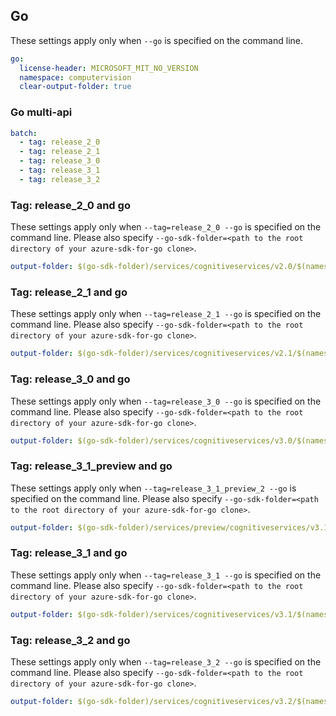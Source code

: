 ## Go

These settings apply only when `--go` is specified on the command line.

``` yaml $(go)
go:
  license-header: MICROSOFT_MIT_NO_VERSION
  namespace: computervision
  clear-output-folder: true
```

### Go multi-api

``` yaml $(go) && $(multiapi)
batch:
  - tag: release_2_0
  - tag: release_2_1
  - tag: release_3_0
  - tag: release_3_1
  - tag: release_3_2
```

### Tag: release_2_0 and go

These settings apply only when `--tag=release_2_0 --go` is specified on the command line.
Please also specify `--go-sdk-folder=<path to the root directory of your azure-sdk-for-go clone>`.

``` yaml $(tag) == 'release_2_0' && $(go)
output-folder: $(go-sdk-folder)/services/cognitiveservices/v2.0/$(namespace)
```

### Tag: release_2_1 and go

These settings apply only when `--tag=release_2_1 --go` is specified on the command line.
Please also specify `--go-sdk-folder=<path to the root directory of your azure-sdk-for-go clone>`.

``` yaml $(tag) == 'release_2_1' && $(go)
output-folder: $(go-sdk-folder)/services/cognitiveservices/v2.1/$(namespace)
```

### Tag: release_3_0 and go

These settings apply only when `--tag=release_3_0 --go` is specified on the command line.
Please also specify `--go-sdk-folder=<path to the root directory of your azure-sdk-for-go clone>`.

``` yaml $(tag) == 'release_3_0' && $(go)
output-folder: $(go-sdk-folder)/services/cognitiveservices/v3.0/$(namespace)
```

### Tag: release_3_1_preview and go

These settings apply only when `--tag=release_3_1_preview_2 --go` is specified on the command line.
Please also specify `--go-sdk-folder=<path to the root directory of your azure-sdk-for-go clone>`.

``` yaml $(tag) == 'release_3_1_preview_2' && $(go)
output-folder: $(go-sdk-folder)/services/preview/cognitiveservices/v3.1-preview.2/$(namespace)
```

### Tag: release_3_1 and go

These settings apply only when `--tag=release_3_1 --go` is specified on the command line.
Please also specify `--go-sdk-folder=<path to the root directory of your azure-sdk-for-go clone>`.

``` yaml $(tag) == 'release_3_1' && $(go)
output-folder: $(go-sdk-folder)/services/cognitiveservices/v3.1/$(namespace)
```

### Tag: release_3_2 and go

These settings apply only when `--tag=release_3_2 --go` is specified on the command line.
Please also specify `--go-sdk-folder=<path to the root directory of your azure-sdk-for-go clone>`.

``` yaml $(tag) == 'release_3_2' && $(go)
output-folder: $(go-sdk-folder)/services/cognitiveservices/v3.2/$(namespace)
```